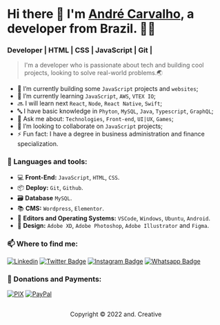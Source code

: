 # Hi there 👋 I'm [André Carvalho](https://github.com/andcreative), a developer from Brazil. 🧑‍💻 <br>
### Developer  |   HTML   |   CSS   |   JavaScript   |   Git   | 

> I'm a developer who is passionate about tech and building cool projects, looking to solve real-world problems.🌏

- 🔭 I’m currently building some `JavaScript` projects and `websites`;
- 🌱 I’m currently learning `JavaScript`, `AWS`, `VTEX IO`;
- 🔜 I will learn next `React`, `Node`, `React Native`, `Swift`;
- 🔤 I have basic knowledge in `Phyton`, `MySQL`, `Java`, `Typescript`, `GraphQL`;
- 💬 Ask me about: `Technologies`, `Front-end`, `UI|UX`, `Games`;
- 🤝 I’m looking to collaborate on `JavaScript` projects;
- ⚡ Fun fact: I have a degree in business administration and finance specialization. 

### 🚀 Languages and tools:

- 💻 <b>Front-End:</b> `JavaScript`, `HTML`, `CSS`. <br>
- 📦 <b>Deploy:</b> `Git`, `Github`. <br>
- 🗃 <b>Database</b> `MySQL`. <br>
- 📚 <b>CMS:</b> `Wordpress`, `Elementor`.<br>
- 📝 <b>Editors and Operating Systems:</b> `VSCode`, `Windows`, `Ubuntu`, `Android`.
- 🎨 <b>Design:</b> `Adobe XD`, `Adobe Photoshop`, `Adobe Illustrator` and `Figma`. <br>

### 📫 Where to find me:

[![Linkedin](https://img.shields.io/badge/LinkedIn-0077B5?style=for-the-badge&logo=linkedin&logoColor=white)](https://www.linkedin.com/in/andre-oliveira-de-carvalho/)
[![Twitter Badge](https://img.shields.io/badge/Twitter-1DA1F2?style=for-the-badge&logo=twitter&logoColor=white)](https://twitter.com/andredecarvalh0)
[![Instagram Badge](https://img.shields.io/badge/Instagram-E4405F?style=for-the-badge&logo=instagram&logoColor=white)](https://www.instagram.com/andcreativee/)
[![Whatsapp Badge](https://img.shields.io/badge/WhatsApp-25D366?style=for-the-badge&logo=whatsapp&logoColor=white)](https://wa.me/5524992147790?text=Ol%C3%A1!%20Let's%20work%20together?)

### 💸 Donations and Payments:

[![PIX](https://img.shields.io/badge/pix-30363D?style=for-the-badge&logo=PIX&logoColor=#008000)](https://nubank.com.br/pagar/1cvrar/TigeV0z6cf)
[![PayPal](https://img.shields.io/badge/PayPal-00457C?style=for-the-badge&logo=paypal&logoColor=white)](https://www.paypal.com/donate/?business=4U2BGNTBMZDGU&no_recurring=0&item_name=Thanks%21&currency_code=BRL)

##

<p align="center">Copyright © 2022 and. Creative</p>
